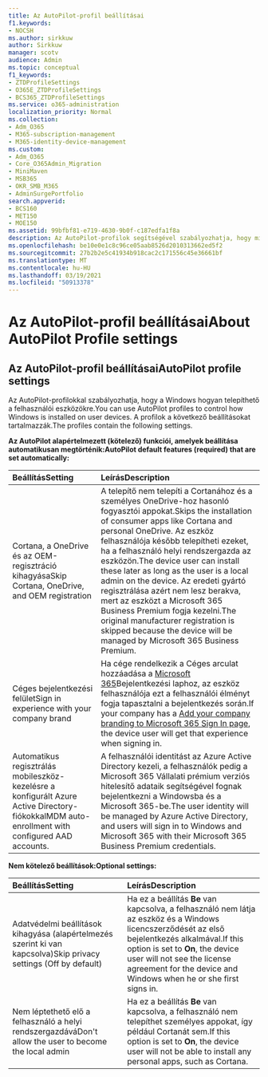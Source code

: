```yaml
---
title: Az AutoPilot-profil beállításai
f1.keywords:
- NOCSH
ms.author: sirkkuw
author: Sirkkuw
manager: scotv
audience: Admin
ms.topic: conceptual
f1_keywords:
- ZTDProfileSettings
- O365E_ZTDProfileSettings
- BCS365_ZTDProfileSettings
ms.service: o365-administration
localization_priority: Normal
ms.collection:
- Adm_O365
- M365-subscription-management
- M365-identity-device-management
ms.custom:
- Adm_O365
- Core_O365Admin_Migration
- MiniMaven
- MSB365
- OKR_SMB_M365
- AdminSurgePortfolio
search.appverid:
- BCS160
- MET150
- MOE150
ms.assetid: 99bfbf81-e719-4630-9b0f-c187edfa1f8a
description: Az AutoPilot-profilok segítségével szabályozhatja, hogy miként telepíthető a Windows a felhasználói eszközökre. A profilok alapértelmezett és választható beállításokat tartalmaznak, például Cortana telepítésének kihagyása.
ms.openlocfilehash: be10e0e1c8c96ce05aab8526d2010313662ed5f2
ms.sourcegitcommit: 27b2b2e5c41934b918cac2c171556c45e36661bf
ms.translationtype: MT
ms.contentlocale: hu-HU
ms.lasthandoff: 03/19/2021
ms.locfileid: "50913378"
---
```

# <a name="about-autopilot-profile-settings"></a><span data-ttu-id="59838-104">Az AutoPilot-profil beállításai</span><span class="sxs-lookup"><span data-stu-id="59838-104">About AutoPilot Profile settings</span></span>

## <a name="autopilot-profile-settings"></a><span data-ttu-id="59838-105">Az AutoPilot-profil beállításai</span><span class="sxs-lookup"><span data-stu-id="59838-105">AutoPilot profile settings</span></span>

<span data-ttu-id="59838-106">Az AutoPilot-profilokkal szabályozhatja, hogy a Windows hogyan telepíthető a felhasználói eszközökre.</span><span class="sxs-lookup"><span data-stu-id="59838-106">You can use AutoPilot profiles to control how Windows is installed on user devices.</span></span> <span data-ttu-id="59838-107">A profilok a következő beállításokat tartalmazzák.</span><span class="sxs-lookup"><span data-stu-id="59838-107">The profiles contain the following settings.</span></span>
  
 <span data-ttu-id="59838-108">**Az AutoPilot alapértelmezett (kötelező) funkciói, amelyek beállítása automatikusan megtörténik:**</span><span class="sxs-lookup"><span data-stu-id="59838-108">**AutoPilot default features (required) that are set automatically:**</span></span>
  
|<span data-ttu-id="59838-109">**Beállítás**</span><span class="sxs-lookup"><span data-stu-id="59838-109">**Setting**</span></span>|<span data-ttu-id="59838-110">**Leírás**</span><span class="sxs-lookup"><span data-stu-id="59838-110">**Description**</span></span>|
|:-----|:-----|
|<span data-ttu-id="59838-111">Cortana, a OneDrive és az OEM-regisztráció kihagyása</span><span class="sxs-lookup"><span data-stu-id="59838-111">Skip Cortana, OneDrive, and OEM registration</span></span>  <br/> |<span data-ttu-id="59838-112">A telepítő nem telepíti a Cortanához és a személyes OneDrive-hoz hasonló fogyasztói appokat.</span><span class="sxs-lookup"><span data-stu-id="59838-112">Skips the installation of consumer apps like Cortana and personal OneDrive.</span></span> <span data-ttu-id="59838-113">Az eszköz felhasználója később telepítheti ezeket, ha a felhasználó helyi rendszergazda az eszközön.</span><span class="sxs-lookup"><span data-stu-id="59838-113">The device user can install these later as long as the user is a local admin on the device.</span></span> <span data-ttu-id="59838-114">Az eredeti gyártó regisztrálása azért nem lesz berakva, mert az eszközt a Microsoft 365 Business Premium fogja kezelni.</span><span class="sxs-lookup"><span data-stu-id="59838-114">The original manufacturer registration is skipped because the device will be managed by Microsoft 365 Business Premium.</span></span>  <br/> |
|<span data-ttu-id="59838-115">Céges bejelentkezési felület</span><span class="sxs-lookup"><span data-stu-id="59838-115">Sign in experience with your company brand</span></span>  <br/> |<span data-ttu-id="59838-116">Ha cége rendelkezik a Céges arculat hozzáadása a [Microsoft 365](../admin/setup/customize-sign-in-page.md)Bejelentkezési laphoz, az eszköz felhasználója ezt a felhasználói élményt fogja tapasztalni a bejelentkezés során.</span><span class="sxs-lookup"><span data-stu-id="59838-116">If your company has a [Add your company branding to Microsoft 365 Sign In page](../admin/setup/customize-sign-in-page.md), the device user will get that experience when signing in.</span></span>  <br/> |
|<span data-ttu-id="59838-117">Automatikus regisztrálás mobileszköz-kezelésre a konfigurált Azure Active Directory-fiókokkal</span><span class="sxs-lookup"><span data-stu-id="59838-117">MDM auto-enrollment with configured AAD accounts.</span></span>  <br/> |<span data-ttu-id="59838-118">A felhasználói identitást az Azure Active Directory kezeli, a felhasználók pedig a Microsoft 365 Vállalati prémium verziós hitelesítő adataik segítségével fognak bejelentkezni a Windowsba és a Microsoft 365-be.</span><span class="sxs-lookup"><span data-stu-id="59838-118">The user identity will be managed by Azure Active Directory, and users will sign in to Windows and Microsoft 365 with their Microsoft 365 Business Premium credentials.</span></span>  <br/> |
   
 <span data-ttu-id="59838-119">**Nem kötelező beállítások:**</span><span class="sxs-lookup"><span data-stu-id="59838-119">**Optional settings:**</span></span>
  
|<span data-ttu-id="59838-120">**Beállítás**</span><span class="sxs-lookup"><span data-stu-id="59838-120">**Setting**</span></span>|<span data-ttu-id="59838-121">**Leírás**</span><span class="sxs-lookup"><span data-stu-id="59838-121">**Description**</span></span>|
|:-----|:-----|
|<span data-ttu-id="59838-122">Adatvédelmi beállítások kihagyása (alapértelmezés szerint ki van kapcsolva)</span><span class="sxs-lookup"><span data-stu-id="59838-122">Skip privacy settings (Off by default)</span></span>  <br/> |<span data-ttu-id="59838-123">Ha ez a beállítás **Be** van kapcsolva, a felhasználó nem látja az eszköz és a Windows licencszerződését az első bejelentkezés alkalmával.</span><span class="sxs-lookup"><span data-stu-id="59838-123">If this option is set to **On**, the device user will not see the license agreement for the device and Windows when he or she first signs in.</span></span>  <br/> |
|<span data-ttu-id="59838-124">Nem léptethető elő a felhasználó a helyi rendszergazdává</span><span class="sxs-lookup"><span data-stu-id="59838-124">Don't allow the user to become the local admin</span></span>  <br/> |<span data-ttu-id="59838-125">Ha ez a beállítás **Be** van kapcsolva, a felhasználó nem telepíthet személyes appokat, így például Cortanát sem.</span><span class="sxs-lookup"><span data-stu-id="59838-125">If this option is set to **On**, the device user will not be able to install any personal apps, such as Cortana.</span></span><br/> |
